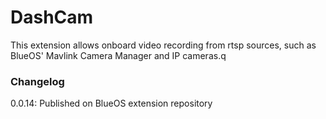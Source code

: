 # DashCam

This extension allows onboard video recording from rtsp sources, such as BlueOS' Mavlink Camera Manager and IP cameras.q

### Changelog

0.0.14: Published on BlueOS extension repository